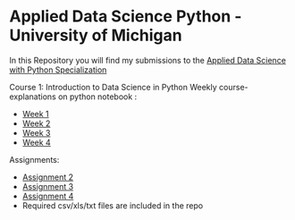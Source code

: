 # Applied Data Science Python - University of Michigan

In this Repository you will find my submissions to the [Applied Data Science with Python Specialization](https://www.coursera.org/specializations/data-science-python)

Course 1: Introduction to Data Science in Python
Weekly course-explanations on python notebook :
- [Week 1](https://github.com/adrifloresm/AppliedDataSciencePython/blob/master/Week%201.ipynb)
- [Week 2](https://github.com/adrifloresm/AppliedDataSciencePython/blob/master/Week%202.ipynb)
- [Week 3](https://github.com/adrifloresm/AppliedDataSciencePython/blob/master/Week%203.ipynb)
- [Week 4](https://github.com/adrifloresm/AppliedDataSciencePython/blob/master/Week%204.ipynb)

Assignments:
- [Assignment 2](https://github.com/adrifloresm/AppliedDataSciencePython/blob/master/Assignment%2B2.ipynb)
- [Assignment 3](https://github.com/adrifloresm/AppliedDataSciencePython/blob/master/Assignment%2B3.ipynb)
- [Assignment 4](https://github.com/adrifloresm/AppliedDataSciencePython/blob/master/Assignment%2B4.ipynb)
- Required csv/xls/txt files are included in the repo
